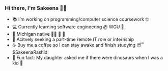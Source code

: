 ### Hi there, I'm Sakeena 👋🏽

 - 📚 I’m working on programming/computer science coursework 🤓
 - 💻 Currently learning software engineering @ WGU 🦉
 - 📍 Michigan native ✋🏽 💙 💛
 - 💼 Acitvely seeking a part-time remote IT role or internship
 - ☕ Buy me a coffee so I can stay awake and finish studying 😴 $SakeenaRashid
 - 🥲 Fun fact: My daughter asked me if there were dinosaurs when I was a kid 🦖
